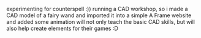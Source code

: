 experimenting for counterspell :))
running a CAD workshop, so i made a CAD model of a fairy wand
and imported it into a simple A Frame website and added some animation
will not only teach the basic CAD skills, but will also help create elements for their games :D
